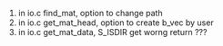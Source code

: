 1. in io.c find_mat, option to change path
2. in io.c get_mat_head, option to create b_vec by user
3. in io.c get_mat_data, S_ISDIR get worng return ???

